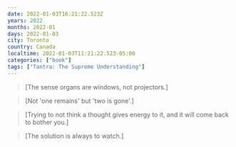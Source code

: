 ```yaml
---
date: 2022-01-03T16:21:22.523Z
years: 2022
months: 2022-01
days: 2022-01-03
city: Toronto
country: Canada
localtime: 2022-01-03T11:21:22.523-05:00
categories: ["book"]
tags: ["Tantra: The Supreme Understanding"]
---
```

> [The sense organs are windows, not projectors.]

> [Not 'one remains' but 'two is gone'.]

> [Trying to not think a thought gives energy to it, and it will come back to bother you.]

> [The solution is always to watch.]
